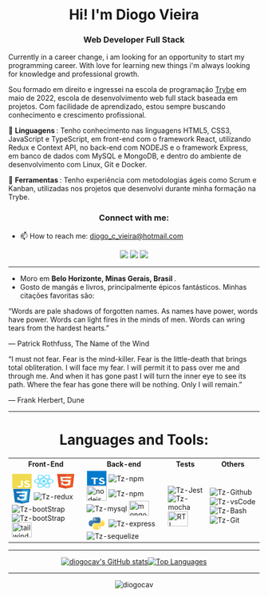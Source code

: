 <h1 align="center">Hi! I'm Diogo Vieira</h1>
<h3 align="center">Web Developer Full Stack</h3>


<p align="left"> 
  Currently in a career change, i am looking for an opportunity to start my programming career. With love for learning new things i'm always looking for knowledge and professional growth.
  
  Sou formado em direito e ingressei na escola de programação [Trybe](https://www.betrybe.com/) em maio de 2022, escola de desenvolvimento web full stack baseada em projetos. Com facilidade de aprendizado, estou sempre buscando conhecimento e crescimento profissional.

</p>

<p align="left">
  🦄 <strong> Linguagens </strong> : Tenho conhecimento nas linguagens HTML5, CSS3, JavaScript e TypeScript, em front-end com o framework React, utilizando Redux e Context API, no back-end com NODEJS e o framework Express, em banco de dados com MySQL e MongoDB, e dentro do ambiente de desenvolvimento com Linux, Git e Docker.
</p>

<p align="left">
  💼 <strong> Ferramentas </strong>: Tenho experiência com metodologias ágeis como Scrum e Kanban, utilizadas nos projetos que desenvolvi durante minha formação na Trybe.
</p>


<h3 align="center">Connect with me:</h3>

- 📫  How to reach me: [diogo_c_vieira@hotmail.com](mailto:diogo_c_vieira@hotmail.com)

<p align="center">

<a href="https://www.linkedin.com/in/diogocav/" target="blank">
  <img src="https://img.shields.io/badge/-Linkedin-0e76a8?style=flat-square&logo=Linkedin&logoColor=white&link=[LINK-DO-SEU-LINKEDIN](https://www.linkedin.com/in/diogocav/)" /></a>


  <a href="https://www.facebook.com/diogo.carvalho.1481/" alt="Facebook">
  <img src="https://img.shields.io/badge/-Facebook-3b5998?style=flat-square&labelColor=3b5998&logo=facebook&logoColor=white&link=[LINK-DO-SEU-FACEBOOK](https://www.facebook.com/diogo.carvalho.1481/)"/></a>

  <a href="https://www.instagram.com/diogo_c_vieira/" alt="Instagram">
  <img src="https://img.shields.io/badge/-Instagram-DF0174?style=flat-square&labelColor=DF0174&logo=instagram&logoColor=white&link=[LINK-DO-SEU-INSTAGRAM](https://www.instagram.com/diogo_c_vieira/)"/></a>

</p>


 -----
  
 - Moro em <strong> Belo Horizonte, Minas Gerais, Brasil </strong>.
 - Gosto de mangás e livros, principalmente épicos fantásticos. Minhas citações favoritas são:

  
“Words are pale shadows of forgotten names. As names have power, words have power. Words can light fires in the minds of men. Words can wring tears from the hardest hearts.”

― Patrick Rothfuss, The Name of the Wind
  
“I must not fear. Fear is the mind-killer. Fear is the little-death that brings total obliteration. I will face my fear. I will permit it to pass over me and through me. And when it has gone past I will turn the inner eye to see its path. Where the fear has gone there will be nothing. Only I will remain.”

― Frank Herbert, Dune

-----

<p align='center'>
  <h1 align='center'>Languages and Tools:</h1>
 </p>
<div style="display: inline_block;" align="center">
<table>
  <tr>
    <th>Front-End</th>
    <th>Back-end</th>
    <th>Tests</th>
    <th>Others</th>
  </tr>
  <tr>
    <td>
      <img align="center" alt="Tz-Js" height="30" width="40" src="https://raw.githubusercontent.com/devicons/devicon/master/icons/javascript/javascript-plain.svg">
      <img align="center" alt="Tz-React" height="30" width="40" src="https://raw.githubusercontent.com/devicons/devicon/master/icons/react/react-original.svg">
      <img align="center" alt="Tz-HTML" height="30" width="40" src="https://raw.githubusercontent.com/devicons/devicon/master/icons/html5/html5-original.svg">
      <img align="center" alt="Tz-CSS" height="30" width="40" src="https://raw.githubusercontent.com/devicons/devicon/master/icons/css3/css3-original.svg">
      <img align="center" alt="Tz-redux" height="30" width="40" src="https://cdn.jsdelivr.net/gh/devicons/devicon/icons/redux/redux-original.svg">
      <img align="center" alt="Tz-bootStrap" height="30" width="40" src="https://cdn.jsdelivr.net/gh/devicons/devicon/icons/bootstrap/bootstrap-original.svg">
      <img align="center" alt="Tz-bootStrap" height="30" width="40" src="https://cdn.worldvectorlogo.com/logos/styled-components-1.svg">
        <img align="center" title="tailwindcss" height="30" width="40"  src="https://cdn.jsdelivr.net/gh/devicons/devicon/icons/tailwindcss/tailwindcss-plain.svg" />
    </td>
    <td>
       <img align="center" alt="Tz-Ts" height="30" width="40" src="https://raw.githubusercontent.com/devicons/devicon/master/icons/typescript/typescript-plain.svg">
       <img align="center" alt="Tz-npm" height="30" width="40" src="https://cdn.jsdelivr.net/gh/devicons/devicon/icons/npm/npm-original-wordmark.svg">
        <img align="center" title="nodejs" height="30" width="40" src="https://cdn.jsdelivr.net/gh/devicons/devicon/icons/nodejs/nodejs-original.svg">
       <img align="center" alt="Tz-npm" height="30" width="40" src="https://cdn.jsdelivr.net/gh/devicons/devicon/icons/docker/docker-original-wordmark.svg">
       <img align="center" alt="Tz-mysql" height="30" width="40" src="https://cdn.jsdelivr.net/gh/devicons/devicon/icons/mysql/mysql-original-wordmark.svg">
        <img align="center" title="mongodb" height="30" width="40"  src="https://cdn.jsdelivr.net/gh/devicons/devicon/icons/mongodb/mongodb-original-wordmark.svg" />
       <img align="center" alt="Tz-Python" height="30" width="40" src="https://raw.githubusercontent.com/devicons/devicon/master/icons/python/python-original.svg">
      <img align="center" alt="Tz-express" height="30" width="40" src="https://cdn.jsdelivr.net/gh/devicons/devicon/icons/express/express-original-wordmark.svg">
      <img align="center" alt="Tz-sequelize" height="30" width="40" src="https://cdn.jsdelivr.net/gh/devicons/devicon/icons/sequelize/sequelize-original-wordmark.svg">
    </td>
    <td>
       <img align="center" alt="Tz-Jest" height="30" width="40" src="https://cdn.jsdelivr.net/gh/devicons/devicon/icons/jest/jest-plain.svg">
       <img align="center" alt="Tz-mocha" height="30" width="40" src="https://cdn.jsdelivr.net/gh/devicons/devicon/icons/mocha/mocha-plain.svg">
        <img align="center" title="RTL" height="30" width="40" src="https://testing-library.com/img/octopus-128x128.png">
    </td>
    <td>
       <img align="center" alt="Tz-Github" height="30" width="40" src="https://cdn.jsdelivr.net/gh/devicons/devicon/icons/github/github-original.svg">
       <img align="center" alt="Tz-vsCode" height="30" width="40" src="https://cdn.jsdelivr.net/gh/devicons/devicon/icons/vscode/vscode-original.svg">
       <img align="center" alt="Tz-Bash" height="30" width="40" src="https://cdn.jsdelivr.net/gh/devicons/devicon/icons/bash/bash-plain.svg">
      <img align="center" alt="Tz-Git" height="30" width="40" src="https://cdn.jsdelivr.net/gh/devicons/devicon/icons/git/git-original.svg">
    </td>
  </tr>
</table>


<!-- [<img src="https://github.com/IvanRafael-Dev/MeuPrimeiroRepositorio/blob/master/Images/linux_ico.png" width="60" height="60">](https://www.linux.org/)
[<img src="https://raw.githubusercontent.com/devicons/devicon/master/icons/javascript/javascript-original.svg" width="60" height="60">](https://www.javascript.com/)
[<img src="https://raw.githubusercontent.com/detain/svg-logos/master/svg/nodejs-2.svg" width="60" height="60">](https://nodejs.org/en/)
[<img src="https://raw.githubusercontent.com/devicons/devicon/master/icons/html5/html5-original-wordmark.svg" width="60" height="60">](https://www.w3schools.com/html/default.asp)
[<img src="https://raw.githubusercontent.com/devicons/devicon/master/icons/css3/css3-original-wordmark.svg" width="60" height="60">](https://www.w3schools.com/css/default.asp)
[<img src="https://raw.githubusercontent.com/devicons/devicon/master/icons/react/react-original-wordmark.svg" width="60" height="60">](https://pt-br.reactjs.org/)
[<img src="https://raw.githubusercontent.com/devicons/devicon/master/icons/redux/redux-original.svg" width="60" height="60">](https://redux.js.org/)
[<img src="https://raw.githubusercontent.com/devicons/devicon/master/icons/git/git-original.svg" width="60" height="60">](https://git-scm.com/)
[<img src="https://avatars.githubusercontent.com/u/32196900?s=200&v=4" width="55" height="55">](https://jestjs.io/pt-BR/) -->

-----
<!-- <div align="center" > 
<a href="http://www.github.com/diogocav">
  <img align="center" src="https://github-readme-stats.vercel.app/api/top-langs/?username=diogocav&theme=dracula&hide_langs_below=1" />
</a><span><a href="http://www.github.com/diogocav">
 <img align="center" src="https://github-readme-stats.vercel.app/api?username=diogocav&show_icons=true&theme=dracula&line_height=27" alt="diogocav github stats"/>
</a></span>
</div> -->

<div align="center" > 
<a href="http://www.github.com/diogocav"><img src="https://github-readme-stats.vercel.app/api?username=diogocav&show_icons=true&hide=&count_private=true&title_color=ffffff&text_color=ffffff&icon_color=64748b&bg_color=22272e&hide_border=true&show_icons=true" alt="diogocav's GitHub stats" target=_blank /></a><span><a href="https://github.com/diogocav" align="right"><img src="https://github-readme-stats.vercel.app/api/top-langs/?username=diogocav&langs_count=10&title_color=ffffff&text_color=ffffff&icon_color=64748b&bg_color=22272e&hide_border=true&locale=en&custom_title=Top%20%Languages&layout=compact" alt="Top Languages" /></a></span>
</div>

<!-- ![Contribution](https://activity-graph.herokuapp.com/graph?username=diogocav&theme=github&hide_border=true&area=true) -->

  -----

<p align="center">
  <img src="https://komarev.com/ghpvc/?username=diogocav" alt="diogocav" /></p>
